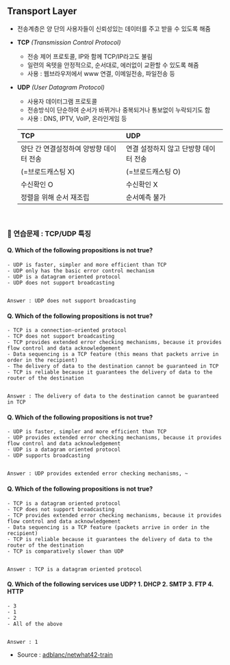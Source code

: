 ## Transport Layer
- 전송계층은 양 단의 사용자들이 신뢰성있는 데이터를 주고 받을 수 있도록 해줌
- **TCP** *(Transmission Control Protocol)*
    - 전송 제어 프로토콜, IP와 함께 TCP/IP라고도 불림
    - 일련의 옥텟을 안정적으로, 순서대로, 에러없이 교환할 수 있도록 해줌
    - 사용 : 웹브라우저에서 www 연결, 이메일전송, 파일전송 등
- **UDP** *(User Datagram Protocol)*
    - 사용자 데이터그램 프로토콜
    - 전송방식이 단순하여 순서가 바뀌거나 중복되거나 통보없이 누락되기도 함
    - 사용 : DNS, IPTV, VoIP, 온라인게임 등

    | TCP | UDP |
    |:--------|:--------|
    |양단 간 연결설정하여 양방향 데이터 전송|연결 설정하지 않고 단방향 데이터 전송|
    |(=브로드캐스팅 X)|(=브로드캐스팅 O)|
    |수신확인 O|수신확인 X|
    |정렬을 위해 순서 재조립|순서예측 불가|
<br>

### :speech_balloon: 연습문제 : TCP/UDP 특징
#### Q. Which of the following propositions is not true?
    - UDP is faster, simpler and more efficient than TCP
    - UDP only has the basic error control mechanism
    - UDP is a datagram oriented protocol
    - UDP does not support broadcasting


    Answer : UDP does not support broadcasting

#### Q. Which of the following propositions is not true?
    - TCP is a connection-oriented protocol
    - TCP does not support broadcasting
    - TCP provides extended error checking mechanisms, because it provides flow control and data acknowledgement
    - Data sequencing is a TCP feature (this means that packets arrive in order in the recipient)
    - The delivery of data to the destination cannot be guaranteed in TCP
    - TCP is reliable because it guarantees the delivery of data to the router of the destination


    Answer : The delivery of data to the destination cannot be guaranteed in TCP

#### Q. Which of the following propositions is not true?
    - UDP is faster, simpler and more efficient than TCP
    - UDP provides extended error checking mechanisms, because it provides flow control and data acknowledgement
    - UDP is a datagram oriented protocol
    - UDP supports broadcasting


    Answer : UDP provides extended error checking mechanisms, ~

#### Q. Which of the following propositions is not true?
    - TCP is a datagram oriented protocol
    - TCP does not support broadcasting
    - TCP provides extended error checking mechanisms, because it provides flow control and data acknowledgement
    - Data sequencing is a TCP feature (packets arrive in order in the recipient)
    - TCP is reliable because it guarantees the delivery of data to the router of the destination
    - TCP is comparatively slower than UDP


    Answer : TCP is a datagram oriented protocol

#### Q. Which of the following services use UDP? 1. DHCP 2. SMTP 3. FTP 4. HTTP
    - 3
    - 1
    - 2
    - All of the above


    Answer : 1


- Source : [adblanc/netwhat42-train](github.com/adblanc/netwhat42)
